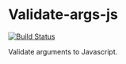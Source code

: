# Validate-args-js

[![Build Status](https://travis-ci.org/Adapcon/validate-args-js.svg?branch=master)](https://travis-ci.org/Adapcon/validate-args-js)

Validate arguments to Javascript.